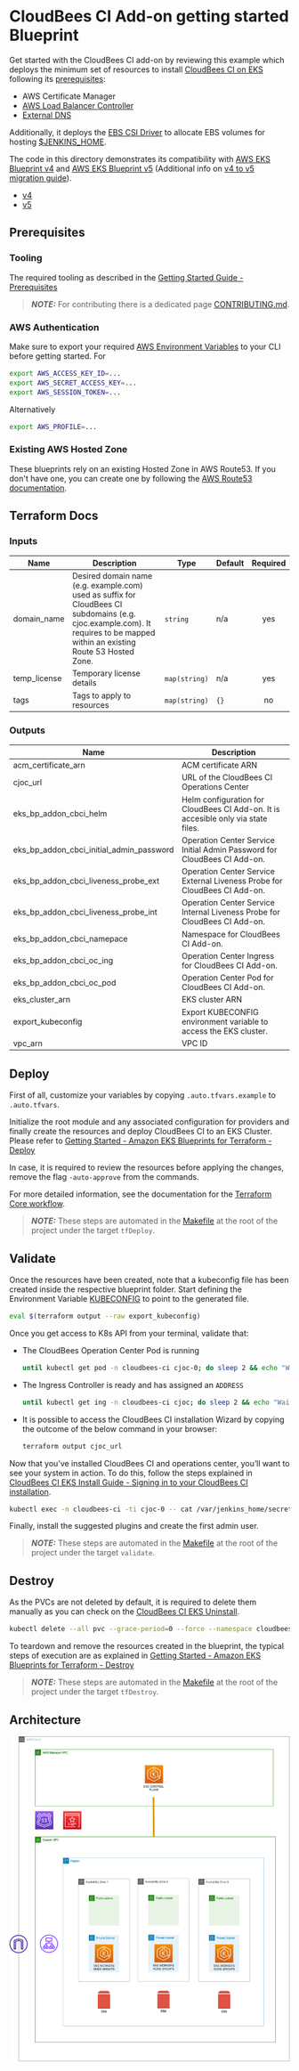 # CloudBees CI Add-on getting started Blueprint

Get started with the CloudBees CI add-on by reviewing this example which deploys the minimum set of resources to install [CloudBees CI on EKS](https://docs.cloudbees.com/docs/cloudbees-ci/latest/eks-install-guide/) following its [prerequisites](https://docs.cloudbees.com/docs/cloudbees-ci/latest/eks-install-guide/installing-eks-using-helm#_prerequisites):

- AWS Certificate Manager
- [AWS Load Balancer Controller](https://aws-ia.github.io/terraform-aws-eks-blueprints-addons/main/addons/aws-load-balancer-controller/)
- [External DNS](https://aws-ia.github.io/terraform-aws-eks-blueprints-addons/main/addons/external-dns/)

Additionally, it deploys the [EBS CSI Driver](https://docs.aws.amazon.com/eks/latest/userguide/ebs-csi.html) to allocate EBS volumes for hosting [$JENKINS_HOME](https://docs.cloudbees.com/docs/cloudbees-ci/latest/backup-restore/jenkins-home).

The code in this directory demonstrates its compatibility with [AWS EKS Blueprint v4](https://github.com/aws-ia/terraform-aws-eks-blueprints/tree/v4.32.1) and [AWS EKS Blueprint v5](https://github.com/aws-ia/terraform-aws-eks-blueprints/tree/v5.0.0) (Additional info on [v4 to v5 migration guide](https://aws-ia.github.io/terraform-aws-eks-blueprints/v4-to-v5/motivation/)).

- [v4](v4/README.md)
- [v5](v5/README.md)

## Prerequisites

### Tooling

The required tooling as described in the [Getting Started Guide - Prerequisites](https://aws-ia.github.io/terraform-aws-eks-blueprints/getting-started/#prerequisites)

> **_NOTE:_** For contributing there is a dedicated page [CONTRIBUTING.md](../../CONTRIBUTING.md).

### AWS Authentication

Make sure to export your required [AWS Environment Variables](https://docs.aws.amazon.com/cli/latest/userguide/cli-configure-envvars.html) to your CLI before getting started. For

  ```bash
  export AWS_ACCESS_KEY_ID=...
  export AWS_SECRET_ACCESS_KEY=...
  export AWS_SESSION_TOKEN=...
  ```

Alternatively

  ```bash
  export AWS_PROFILE=...
  ```

### Existing AWS Hosted Zone

These blueprints rely on an existing Hosted Zone in AWS Route53. If you don't have one, you can create one by following the [AWS Route53 documentation](https://docs.aws.amazon.com/Route53/latest/DeveloperGuide/hosted-zones-working-with.html).

## Terraform Docs

<!-- BEGIN_TF_DOCS -->
### Inputs

| Name | Description | Type | Default | Required |
|------|-------------|------|---------|:--------:|
| domain_name | Desired domain name (e.g. example.com) used as suffix for CloudBees CI subdomains (e.g. cjoc.example.com). It requires to be mapped within an existing Route 53 Hosted Zone. | `string` | n/a | yes |
| temp_license | Temporary license details | `map(string)` | n/a | yes |
| tags | Tags to apply to resources | `map(string)` | `{}` | no |

### Outputs

| Name | Description |
|------|-------------|
| acm_certificate_arn | ACM certificate ARN |
| cjoc_url | URL of the CloudBees CI Operations Center |
| eks_bp_addon_cbci_helm | Helm configuration for CloudBees CI Add-on. It is accesible only via state files. |
| eks_bp_addon_cbci_initial_admin_password | Operation Center Service Initial Admin Password for CloudBees CI Add-on. |
| eks_bp_addon_cbci_liveness_probe_ext | Operation Center Service External Liveness Probe for CloudBees CI Add-on. |
| eks_bp_addon_cbci_liveness_probe_int | Operation Center Service Internal Liveness Probe for CloudBees CI Add-on. |
| eks_bp_addon_cbci_namepace | Namespace for CloudBees CI Add-on. |
| eks_bp_addon_cbci_oc_ing | Operation Center Ingress for CloudBees CI Add-on. |
| eks_bp_addon_cbci_oc_pod | Operation Center Pod for CloudBees CI Add-on. |
| eks_cluster_arn | EKS cluster ARN |
| export_kubeconfig | Export KUBECONFIG environment variable to access the EKS cluster. |
| vpc_arn | VPC ID |
<!-- END_TF_DOCS -->

## Deploy

First of all, customize your variables by copying `.auto.tfvars.example` to `.auto.tfvars`.

Initialize the root module and any associated configuration for providers and finally create the resources and deploy CloudBees CI to an EKS Cluster. Please refer to [Getting Started - Amazon EKS Blueprints for Terraform - Deploy](https://aws-ia.github.io/terraform-aws-eks-blueprints/getting-started/#deploy)

In case, it is required to review the resources before applying the changes, remove the flag `-auto-approve` from the commands.

For more detailed information, see the documentation for the [Terraform Core workflow](https://www.terraform.io/intro/core-workflow).

> **_NOTE:_** These steps are automated in the [Makefile](../../Makefile) at the root of the project under the target `tfDeploy`.

## Validate

Once the resources have been created, note that a kubeconfig file has been created inside the respective blueprint folder. Start defining the Environment Variable [KUBECONFIG](https://kubernetes.io/docs/concepts/configuration/organize-cluster-access-kubeconfig/#the-kubeconfig-environment-variable) to point to the generated file.

  ```sh
  eval $(terraform output --raw export_kubeconfig)
  ```

Once you get access to K8s API from your terminal, validate that:

- The CloudBees Operation Center Pod is running

  ```sh
  until kubectl get pod -n cloudbees-ci cjoc-0; do sleep 2 && echo "Waiting for Pod to get ready"; done; echo "OC Pod is Ready"
  ```

- The Ingress Controller is ready and has assigned an `ADDRESS`

  ```sh
  until kubectl get ing -n cloudbees-ci cjoc; do sleep 2 && echo "Waiting for Ingress to get ready"; done; echo "Ingress Ready"
  ```

- It is possible to access the CloudBees CI installation Wizard by copying the outcome of the below command in your browser:

  ```sh
  terraform output cjoc_url
  ```

Now that you’ve installed CloudBees CI and operations center, you’ll want to see your system in action. To do this, follow the steps explained in [CloudBees CI EKS Install Guide - Signing in to your CloudBees CI installation](https://docs.cloudbees.com/docs/cloudbees-ci/latest/eks-install-guide/installing-eks-using-helm#log-in).

  ```sh
  kubectl exec -n cloudbees-ci -ti cjoc-0 -- cat /var/jenkins_home/secrets/initialAdminPassword
  ```

Finally, install the suggested plugins and create the first admin user.

> **_NOTE:_** These steps are automated in the [Makefile](../../Makefile) at the root of the project under the target `validate`.

## Destroy

As the PVCs are not deleted by default, it is required to delete them manually as you can check on the [CloudBees CI EKS Uninstall](https://docs.cloudbees.com/docs/cloudbees-ci/latest/eks-install-guide/eks-uninstall).

  ```sh
  kubectl delete --all pvc --grace-period=0 --force --namespace cloudbees-ci
  ```

To teardown and remove the resources created in the blueprint, the typical steps of execution are as explained in [Getting Started - Amazon EKS Blueprints for Terraform - Destroy](https://aws-ia.github.io/terraform-aws-eks-blueprints/getting-started/#destroy)

> **_NOTE:_** These steps are automated in the [Makefile](../../Makefile) at the root of the project under the target `tfDestroy`.

## Architecture

![Architecture](../diagrams/getting-started.drawio.png)
